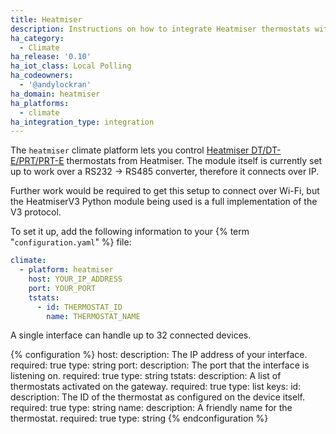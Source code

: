 ```yaml
---
title: Heatmiser
description: Instructions on how to integrate Heatmiser thermostats within Home Assistant.
ha_category:
  - Climate
ha_release: '0.10'
ha_iot_class: Local Polling
ha_codeowners:
  - '@andylockran'
ha_domain: heatmiser
ha_platforms:
  - climate
ha_integration_type: integration
---
```


The `heatmiser` climate platform lets you control [Heatmiser DT/DT-E/PRT/PRT-E](https://www.heatmisershop.co.uk/room-thermostats/) thermostats from Heatmiser. The module itself is currently set up to work over a RS232 -> RS485 converter, therefore it connects over IP.

Further work would be required to get this setup to connect over Wi-Fi, but the HeatmiserV3 Python module being used is a full implementation of the V3 protocol.

To set it up, add the following information to your {% term "`configuration.yaml`" %} file:

```yaml
climate:
  - platform: heatmiser
    host: YOUR_IP_ADDRESS
    port: YOUR_PORT
    tstats:
      - id: THERMOSTAT_ID
        name: THERMOSTAT_NAME
```

A single interface can handle up to 32 connected devices.

{% configuration %}
host:
  description: The IP address of your interface.
  required: true
  type: string
port:
  description: The port that the interface is listening on.
  required: true
  type: string
tstats:
  description: A list of thermostats activated on the gateway.
  required: true
  type: list
  keys:
    id:
      description: The ID of the thermostat as configured on the device itself.
      required: true
      type: string
    name:
      description: A friendly name for the thermostat.
      required: true
      type: string
{% endconfiguration %}
